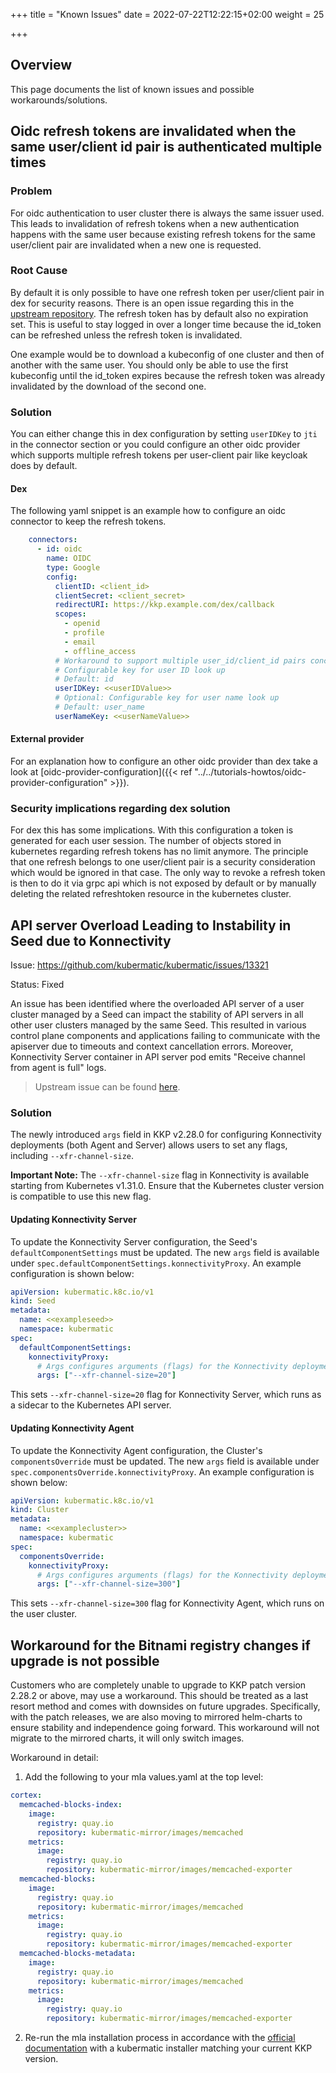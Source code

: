 +++
title = "Known Issues"
date = 2022-07-22T12:22:15+02:00
weight = 25

+++

## Overview

This page documents the list of known issues and possible workarounds/solutions.

## Oidc refresh tokens are invalidated when the same user/client id pair is authenticated multiple times

### Problem

For oidc authentication to user cluster there is always the same issuer used. This leads to invalidation of refresh tokens when a new authentication happens with the same user because existing refresh tokens for the same user/client pair are invalidated when a new one is requested.

### Root Cause

By default it is only possible to have one refresh token per user/client pair in dex for security reasons. There is an open issue regarding this in the [upstream repository](https://github.com/dexidp/dex/issues/981). The refresh token has by default also no expiration set. This is useful to stay logged in over a longer time because the id_token can be refreshed unless the refresh token is invalidated.

One example would be to download a kubeconfig of one cluster and then of another with the same user. You should only be able to use the first kubeconfig until the id_token expires because the refresh token was already invalidated by the download of the second one.

### Solution

You can either change this in dex configuration by setting `userIDKey` to `jti` in the connector section or you could configure an other oidc provider which supports multiple refresh tokens per user-client pair like keycloak does by default.

#### Dex

The following yaml snippet is an example how to configure an oidc connector to keep the refresh tokens.

```yaml
    connectors:
      - id: oidc
        name: OIDC
        type: Google
        config:
          clientID: <client_id>
          clientSecret: <client_secret>
          redirectURI: https://kkp.example.com/dex/callback
          scopes:
            - openid
            - profile
            - email
            - offline_access
          # Workaround to support multiple user_id/client_id pairs concurrently
          # Configurable key for user ID look up
          # Default: id
          userIDKey: <<userIDValue>>
          # Optional: Configurable key for user name look up
          # Default: user_name
          userNameKey: <<userNameValue>>
```

#### External provider

For an explanation how to configure an other oidc provider than dex take a look at [oidc-provider-configuration]({{< ref "../../tutorials-howtos/oidc-provider-configuration" >}}).

### Security implications regarding dex solution

For dex this has some implications. With this configuration a token is generated for each user session. The number of objects stored in kubernetes regarding refresh tokens has no limit anymore. The principle that one refresh belongs to one user/client pair is a security consideration which would be ignored in that case. The only way to revoke a refresh token is then to do it via grpc api which is not exposed by default or by manually deleting the related refreshtoken resource in the kubernetes cluster.

## API server Overload Leading to Instability in Seed due to Konnectivity

Issue: <https://github.com/kubermatic/kubermatic/issues/13321>

Status: Fixed

An issue has been identified where the overloaded API server of a user cluster managed by a Seed can impact the stability of API servers in all other user clusters managed by the same Seed.
This resulted in various control plane components and applications failing to communicate with the apiserver due to timeouts and context cancellation errors.
Moreover, Konnectivity Server container in API server pod emits "Receive channel from agent is full" logs.

> Upstream issue can be found [here](https://github.com/kubernetes-sigs/apiserver-network-proxy/issues/586).

### Solution

The newly introduced `args` field in KKP v2.28.0 for configuring Konnectivity deployments (both Agent and Server) allows users to set any flags, including `--xfr-channel-size`.

**Important Note:** The `--xfr-channel-size` flag in Konnectivity is available starting from Kubernetes v1.31.0. Ensure that the Kubernetes cluster version is compatible to use this new flag.

#### Updating Konnectivity Server

To update the Konnectivity Server configuration, the Seed's `defaultComponentSettings` must be updated.
The new `args` field is available under `spec.defaultComponentSettings.konnectivityProxy`. 
An example configuration is shown below:

```yaml
apiVersion: kubermatic.k8c.io/v1
kind: Seed
metadata:
  name: <<exampleseed>>
  namespace: kubermatic
spec:
  defaultComponentSettings:
    konnectivityProxy:
      # Args configures arguments (flags) for the Konnectivity deployments.
      args: ["--xfr-channel-size=20"]
```

This sets `--xfr-channel-size=20` flag for Konnectivity Server, which runs as a sidecar to the Kubernetes API server.

#### Updating Konnectivity Agent

To update the Konnectivity Agent configuration, the Cluster's `componentsOverride` must be updated.
The new `args` field is available under `spec.componentsOverride.konnectivityProxy`. 
An example configuration is shown below:

```yaml
apiVersion: kubermatic.k8c.io/v1
kind: Cluster
metadata:
  name: <<examplecluster>>
  namespace: kubermatic
spec:
  componentsOverride:
    konnectivityProxy:
      # Args configures arguments (flags) for the Konnectivity deployments.
      args: ["--xfr-channel-size=300"]
```

This sets `--xfr-channel-size=300` flag for Konnectivity Agent, which runs on the user cluster.

## Workaround for the Bitnami registry changes if upgrade is not possible

Customers who are completely unable to upgrade to KKP patch version 2.28.2 or above, may use a workaround.
This should be treated as a last resort method and comes with downsides on future upgrades. Specifically, with the patch releases, we are also moving to mirrored helm-charts to ensure stability and independence going forward. This workaround will not migrate to the mirrored charts, it will only switch images.

Workaround in detail:

1. Add the following to your mla values.yaml at the top level:

  ```yaml
  cortex:
    memcached-blocks-index:
      image:
        registry: quay.io
        repository: kubermatic-mirror/images/memcached
      metrics:
        image:
          registry: quay.io
          repository: kubermatic-mirror/images/memcached-exporter
    memcached-blocks:
      image:
        registry: quay.io
        repository: kubermatic-mirror/images/memcached
      metrics:
        image:
          registry: quay.io
          repository: kubermatic-mirror/images/memcached-exporter
    memcached-blocks-metadata:
      image:
        registry: quay.io
        repository: kubermatic-mirror/images/memcached
      metrics:
        image:
          registry: quay.io
          repository: kubermatic-mirror/images/memcached-exporter
  ```

2. Re-run the mla installation process in accordance with the [official documentation](../../tutorials-howtos//monitoring-logging-alerting//user-cluster/admin-guide/#installing-mla-stack-in-a-seed-cluster) with a kubermatic installer matching your current KKP version.
